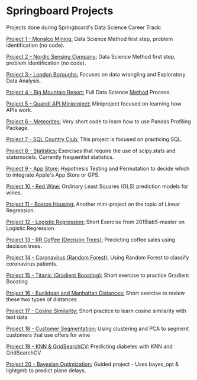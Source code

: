 # Springboard Projects
Projects done during Springboard's Data Science Career Track:

[Project 1 - Monalco Mining:](https://github.com/DSJourney/springboard_projects/tree/master/A%20-%20Monalco%20Mining%20(no%20code)) Data Science Method first step, problem identification (no code).

[Project 2 - Nordic Sensing Company:](https://github.com/DSJourney/springboard_projects/tree/master/B%20-%20Nordic%20Sensing%20Co%20(no%20code)) Data Science Method first step, problem identification (no code).

[Project 3 - London Boroughs:](https://github.com/DSJourney/springboard_projects/tree/master/C%20-%20London%20Housing) Focuses on data wrangling and Exploratory Data Analysis.

[Project 4 - Big Mountain Resort:](https://github.com/DSJourney/springboard_projects/tree/master/D%20-%20Big%20Mountain%20Resort) Full Data Science [Method](https://medium.com/@aiden.dataminer/the-data-science-method-dsm-a-framework-on-how-to-take-your-data-science-projects-to-the-next-91f9fd81e5d1) Process. 

[Project 5 - Quandl API Miniproject:](https://github.com/DSJourney/springboard_projects/tree/master/E%20-%20Quandl%20API) Miniproject focused on learning how APIs work.

[Project 6 - Meteorites:](https://github.com/DSJourney/springboard_projects/tree/master/F%20-%20Meteorites%20(Pandas%20Profiling)) Very short code to learn how to use Pandas Profiling Package.

[Project 7 - SQL Country Club:](https://github.com/DSJourney/springboard_projects/tree/master/G%20-%20SQL%20Country%20Club) This project is focused on practicing SQL.

[Project 8 - Statistics:](https://github.com/DSJourney/springboard_projects/tree/master/H%20-%20Statistics) Exercises that require the use of scipy.stats and statsmodels. Currently frequentist statistics.

[Project 9 - App Store:](https://github.com/DSJourney/springboard_projects/tree/master/I%20-%20App%20Store%20(Permutation)) Hypothesis Testing and Permutation to decide which to integrate Apple's App Store or GPS.

[Project 10 - Red Wine:](https://github.com/DSJourney/springboard_projects/tree/master/J%20-%20Red%20Wine%20(OLS)%20) Ordinary Least Squares (OLS) prediction models for wines.

[Project 11 - Boston Housing:](https://github.com/DSJourney/springboard_projects/tree/master/K%20-%20Boston%20Housing%20(OLS)) Another mini-project on the topic of Linear Regression. 

[Project 12 - Logistic Regression:](https://github.com/DSJourney/springboard_projects/tree/master/L%20-%20Logistic%20Regression) Short Exercise from 2015lab5-master on Logistic Regression

[Project 13 - RR Coffee (Decision Trees):](https://github.com/DSJourney/springboard_projects/tree/master/M%20-%20RR%20Coffee%20(Decision%20Trees)) Predicting coffee sales using decision trees.

[Project 14 - Coronavirus (Random Forest):](https://github.com/DSJourney/springboard_projects/tree/master/N%20-%20Coronavirus%20(Random%20Forest)) Using Random Forest to classify coronavirus patients.

[Project 15 - Titanic (Gradient Boosting):](https://github.com/DSJourney/springboard_projects/tree/master/O%20-%20Titanic%20(Gradient%20Boosting)) Short exercise to practice Gradient Boosting

[Project 16 - Euclidean and Manhattan Distances:](https://github.com/DSJourney/springboard_projects/tree/master/P%20-%20Euclidean%20and%20Manhattan%20Distances) Short exercise to review these two types of distances

[Project 17 - Cosine Similarity:](https://github.com/DSJourney/springboard_projects/tree/master/Q%20-%20Cosine%20Similarity) Short practice to learn cosine similarity with text data

[Project 18 - Customer Segmentation:](https://github.com/DSJourney/springboard_projects/tree/master/R%20-%20Customer%20Segmentation%20(Clustering%20and%20PCA)) Using clustering and PCA to segment customers that use offers for wine

[Project 19 - KNN & GridSearchCV:](https://github.com/DSJourney/springboard_projects/tree/master/S%20-%20KNN%20with%20GridSearch) Predicting diabetes with KNN and GridSearchCV 

[Project 20 - Bayesian Optimization:](https://github.com/DSJourney/springboard_projects/tree/master/T%20-%20Bayesian%20Optimization) Guided project - Uses bayes_opt & lightgmb to predict plane delays.
